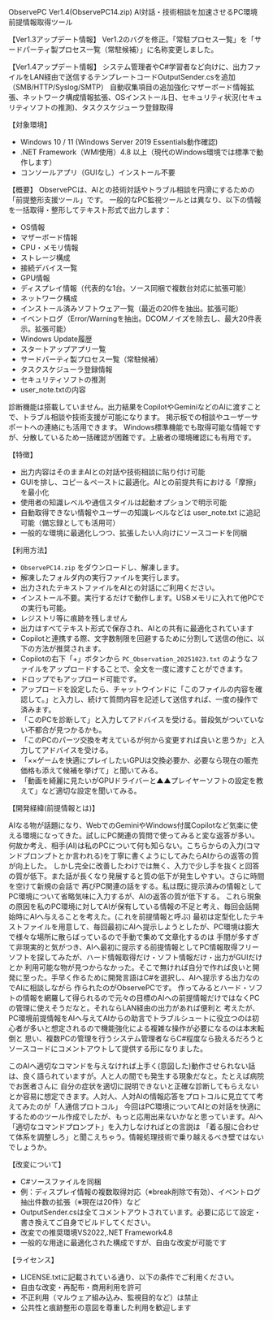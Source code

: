 ObservePC Ver1.4(ObservePC14.zip) AI対話・技術相談を加速させるPC環境前提情報取得ツール

【Ver1.3アップデート情報】
Ver1.2のバグを修正。「常駐プロセス一覧」を「サードパーティ製プロセス一覧（常駐候補）」に名称変更しました。

【Ver1.4アップデート情報】
システム管理者やC#学習者など向けに、出力ファイルをLAN経由で送信するテンプレートコードOutputSender.csを追加（SMB/HTTP/Syslog/SMTP）
自動収集項目の追加強化:マザーボード情報拡張、ネットワーク構成情報拡張、OSインストール日、セキュリティ状況(セキュリティソフトの推測)、タスクスケジューラ登録取得

【対象環境】
- Windows 10 / 11 (Windows Server 2019 Essentials動作確認)
- .NET Framework（WMI使用）4.8 以上（現代のWindows環境では標準で動作します）
- コンソールアプリ（GUIなし）インストール不要

【概要】
ObservePCは、AIとの技術対話やトラブル相談を円滑にするための「前提整形支援ツール」です。
一般的なPC監視ツールとは異なり、以下の情報を一括取得・整形してテキスト形式で出力します：
- 	OS情報
- 	マザーボード情報
- 	CPU・メモリ情報
- 	ストレージ構成
- 	接続デバイス一覧
- 	GPU情報
- 	ディスプレイ情報（代表的な1台。ソース同梱で複数台対応に拡張可能）
- 	ネットワーク構成
- 	インストール済みソフトウェア一覧（最近の20件を抽出。拡張可能）
- 	イベントログ（Error/Warningを抽出。DCOMノイズを除去し、最大20件表示。拡張可能）
- 	Windows Update履歴
- 	スタートアップアプリ一覧
- 	サードパーティ製プロセス一覧（常駐候補）
- 	タスクスケジューラ登録情報
- 	セキュリティソフトの推測
- 	user_note.txtの内容

診断機能は搭載していません。出力結果をCopilotやGeminiなどのAIに渡すことで、トラブル相談や技術支援が可能になります。
掲示板での相談やユーザーサポートへの連絡にも活用できます。
Windows標準機能でも取得可能な情報ですが、分散しているため一括確認が困難です。上級者の環境確認にも有用です。

【特徴】
- 	出力内容はそのままAIとの対話や技術相談に貼り付け可能
- 	GUIを排し、コピー＆ペーストに最適化。AIとの前提共有における「摩擦」を最小化
- 	使用者の知識レベルや通信スタイルは起動オプションで明示可能
- 	自動取得できない情報やユーザーの知識レベルなどは user_note.txt に追記可能（備忘録としても活用可）
- 	一般的な環境に最適化しつつ、拡張したい人向けにソースコードを同梱

【利用方法】
-   `ObservePC14.zip` をダウンロードし、解凍します。
-   解凍したフォルダ内の実行ファイルを実行します。
-   出力されたテキストファイルをAIとの対話にご利用ください。
- 	インストール不要。実行するだけで動作します。USBメモリに入れて他PCでの実行も可能。
- 	レジストリ等に痕跡を残しません
- 	出力はすべてテキスト形式で保存され、AIとの共有に最適化されています
- 	Copilotと連携する際、文字数制限を回避するために分割して送信の他に、以下の方法が推奨されます。
-   Copilotの右下「+」ボタンから `PC_Observation_20251023.txt` のようなファイルをアップロードすることで、全文を一度に渡すことができます。
-   ドロップでもアップロード可能です。
-   アップロードを設定したら、チャットウインドに「このファイルの内容を確認して。」と入力し、続けて質問内容を記述して送信すれば、一度の操作で済みます。
- 「このPCを診断して」と入力してアドバイスを受ける。普段気がついていない不都合が見つかるかも。
- 「このPCのパーツ交換を考えているが何から変更すれば良いと思うか」と入力してアドバイスを受ける。
- 「××ゲームを快適にプレイしたいGPUは交換必要か、必要なら現在の販売価格も添えて候補を挙げて」と聞いてみる。
- 「動画を綺麗に見たいがGPUドライバーと▲▲プレイヤーソフトの設定を教えて」など適切な設定を聞いてみる。
  
【開発経緯(前提情報とは)】

AIなる物が話題になり、WebでのGeminiやWindows付属Copilotなど気楽に使える環境になってきた。試しにPC関連の質問で使ってみると変な返答が多い。
何故か考え、相手(AI)は私のPCについて何も知らない。こちらからの入力(コマンドプロンプトとか言われる)を丁寧に書くようにしてみたらAIからの返答の質が向上した。
しかし完全に改善したわけでは無く、入力で少し手を抜くと回答の質が低下。また話が長くなり発展すると質の低下が発生しやすい。さらに時間を空けて新規の会話で
再びPC関連の話をする。私は既に提示済みの情報としてPC環境について省略気味に入力するが、AIの返答の質が低下する。
これら現象の原因を私のPC環境に対してAIが保有している情報の不足と考え、毎回会話開始時にAIへ与えることを考えた。(これを前提情報と呼ぶ)
最初は定型化したテキストファイルを用意して、毎回最初にAIへ提示しようとしたが、PC環境は膨大で様々な場所に散らばっているので手動で集めて文章化するのは
手間が多すぎて非現実的と気がつき、AIへ最初に提示する前提情報としてPC情報取得フリーソフトを探してみたが、ハード情報取得だけ・ソフト情報だけ・出力がGUIだけとか
利用可能な物が見つからなかった。そこで無ければ自分で作れば良いと開発に至った。手早く作るために開発言語はC#を選択し、AIへ提示する出力なのでAIに相談しながら
作られたのがObservePCです。
作ってみるとハード・ソフトの情報を網羅して得られるので元々の目標のAIへの前提情報だけではなくPCの管理に使えそうだなと。それならLAN経由の出力があれば便利と
考えたが、PC環境前提情報をAIへ与えてAIからの助言でトラブルシュートに役立つのは初心者が多いと想定されるので機能強化による複雑な操作が必要になるのは本末転倒と
思い、複数PCの管理を行うシステム管理者ならC#程度なら扱えるだろうとソースコードにコメントアウトして提供する形になりました。

このAIへ適切なコマンドを与えなければ上手く(意図した)動作させられない話は、良く語られていますが。人と人の間でも発生する現象だなと。たとえば病院でお医者さんに
自分の症状を適切に説明できないと正確な診断してもらえないとか容易に想定できます。人対人、人対AIの情報応答をプロトコルに見立てて考えてみたのが「人通信プロトコル」
今回はPC環境についてAIとの対話を快適にするためのツール作成でしたが、もっと応用出来ないかなと思っています。AIへ「適切なコマンドプロンプト」を入力しなければとの言説は
「着る服に合わせて体系を調整しろ」と聞こえちゃう。情報処理技術で乗り越えるべき壁ではないでしょうか。

【改変について】
- 	C#ソースファイルを同梱
- 	例：ディスプレイ情報の複数取得対応（※break削除で有効）、イベントログ抽出件数の拡張（※現在は20件）など
- 	OutputSender.csは全てコメントアウトされています。必要に応じて設定・書き換えてご自身でビルドしてください。
- 	改変での推奨環境VS2022,.NET Framework4.8
- 	一般的な用途に最適化された構成ですが、自由な改変が可能です

【ライセンス】
- 	LICENSE.txtに記載されている通り、以下の条件でご利用ください。
- 	自由な改変・再配布・商用利用を許可
- 	不正利用（マルウェア組み込み、監視目的など）は禁止
- 	公共性と痕跡整形の意図を尊重した利用を歓迎します
